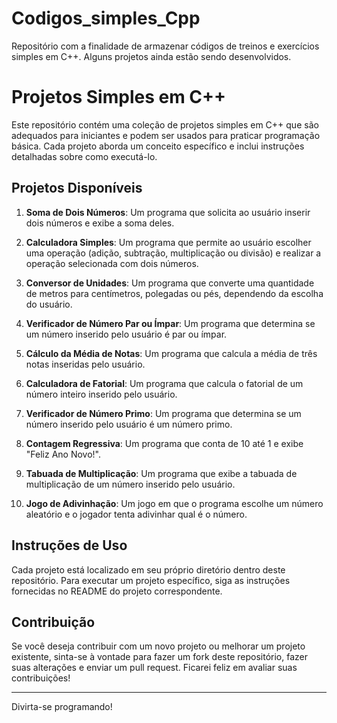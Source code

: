 # Codigos_simples_Cpp
Repositório com a finalidade de armazenar códigos de treinos e exercícios simples em C++. Alguns projetos ainda estão sendo desenvolvidos.

# Projetos Simples em C++

Este repositório contém uma coleção de projetos simples em C++ que são adequados para iniciantes e podem ser usados para praticar programação básica. Cada projeto aborda um conceito específico e inclui instruções detalhadas sobre como executá-lo.

## Projetos Disponíveis

1. **Soma de Dois Números**: Um programa que solicita ao usuário inserir dois números e exibe a soma deles.

2. **Calculadora Simples**: Um programa que permite ao usuário escolher uma operação (adição, subtração, multiplicação ou divisão) e realizar a operação selecionada com dois números.

3. **Conversor de Unidades**: Um programa que converte uma quantidade de metros para centímetros, polegadas ou pés, dependendo da escolha do usuário.

4. **Verificador de Número Par ou Ímpar**: Um programa que determina se um número inserido pelo usuário é par ou ímpar.

5. **Cálculo da Média de Notas**: Um programa que calcula a média de três notas inseridas pelo usuário.

6. **Calculadora de Fatorial**: Um programa que calcula o fatorial de um número inteiro inserido pelo usuário.

7. **Verificador de Número Primo**: Um programa que determina se um número inserido pelo usuário é um número primo.

8. **Contagem Regressiva**: Um programa que conta de 10 até 1 e exibe "Feliz Ano Novo!".

9. **Tabuada de Multiplicação**: Um programa que exibe a tabuada de multiplicação de um número inserido pelo usuário.

10. **Jogo de Adivinhação**: Um jogo em que o programa escolhe um número aleatório e o jogador tenta adivinhar qual é o número.

## Instruções de Uso

Cada projeto está localizado em seu próprio diretório dentro deste repositório. Para executar um projeto específico, siga as instruções fornecidas no README do projeto correspondente.

## Contribuição

Se você deseja contribuir com um novo projeto ou melhorar um projeto existente, sinta-se à vontade para fazer um fork deste repositório, fazer suas alterações e enviar um pull request. Ficarei feliz em avaliar suas contribuições!

---

Divirta-se programando!
